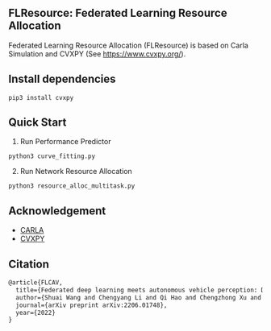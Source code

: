 ## FLResource: Federated Learning Resource Allocation
Federated Learning Resource Allocation (FLResource) is based on Carla Simulation and CVXPY (See https://www.cvxpy.org/). 

## Install dependencies
```
pip3 install cvxpy
```

## Quick Start

1. Run Performance Predictor
```
python3 curve_fitting.py
```

2. Run Network Resource Allocation 
```
python3 resource_alloc_multitask.py
```

## Acknowledgement

* [CARLA](https://github.com/carla-simulator)
* [CVXPY](https://www.cvxpy.org/)

## Citation

```tex
@article{FLCAV,
  title={Federated deep learning meets autonomous vehicle perception: Design and verification},
  author={Shuai Wang and Chengyang Li and Qi Hao and Chengzhong Xu and Derrick Wing Kwan Ng and Yonina C. Eldar and H. Vincent Poor},
  journal={arXiv preprint arXiv:2206.01748},
  year={2022}
}
```
